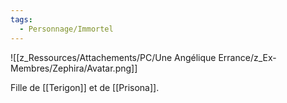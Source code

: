 ```yaml
---
tags:
  - Personnage/Immortel 
---
```


![[z_Ressources/Attachements/PC/Une Angélique Errance/z_Ex-Membres/Zephira/Avatar.png]]

Fille de [[Terigon]] et de [[Prisona]].